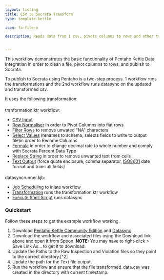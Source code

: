```yaml
---
layout: listing
title: CSV to Socrata Transform
type: template-kettle

icon: fa-file-o

description: Reads data from 1 csv, pivots columns to rows and other transformations then publishes to Socrata.


---
```


This workflow demonstrates the basic functionality of Pentaho Kettle Data Integration in order to clean a file, pivot columns to rows, and publish to Socrata.

To publish to Socrata using Pentaho is a two-step process. 1 workflow runs the transformations and the 2nd workflow runs datasync on the updated and transformed csv.

It uses the following transformation:

####
tranformation.ktr workflow:

* [CSV Input](http://wiki.pentaho.com/display/EAI/CSV+File+Input)
* [Row Normaliser](http://wiki.pentaho.com/display/EAI/Row+Normaliser) in order to Pivot Columns into flat rows
* [Filter Rows](http://wiki.pentaho.com/display/EAI/Filter+Rows) to remove unwated "NA" characters
* [Select Values](http://wiki.pentaho.com/display/EAI/Select+Values) (renames to schema, selects fields to write to output file)in order to Rename Columns
* [Formula](http://wiki.pentaho.com/display/EAI/Formula) in order to change decimal rate to whole number and comply with Socrata Percent Data Type
* [Replace String](http://wiki.pentaho.com/display/EAI/Replace+in+String) in order to remove unwanted text from cells
* [Text Output](http://wiki.pentaho.com/display/EAI/Text+File+Output) (force quote enclosure, comma separator, [ISO8601](https://en.wikipedia.org/wiki/ISO_8601) date format and trims all fields)

####
datasyncrunner.kjb:
* [Job Scheduling](http://wiki.pentaho.com/display/EAI/Job+Executor) to iniate workflow
* [Transformation](http://wiki.pentaho.com/display/EAI/Transformation+Executor) runs the transformation.ktr workflow
* [Execute Shell Script](http://wiki.pentaho.com/display/EAI/Shell) runs datasync

### Quickstart

Follow these steps to get the example workflow working.

1. Download [Pentaho Kettle Community Edition](http://community.pentaho.com/) and [Datasync](http://socrata.github.io/datasync/)
2. Download the workflow and associated files using the Download link above and open it from Spoon. **NOTE:** You may have to right-click > Save Link As... to get it to download. 
3. Update the Paths to the Raw Inspection and Violation files so they point to the correct directory.[^2]
4. Update the path for the Text file output.
5. Run the workflow and ensure that the file transformed_data.csv was created in the directory with current timestamp.